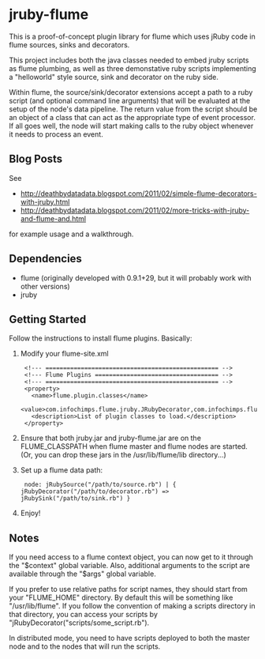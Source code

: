 jruby-flume
===========
This is a proof-of-concept plugin library for flume which uses
jRuby code in flume sources, sinks and decorators. 

This project includes both the java classes
needed to embed jruby scripts as flume plumbing, as well as three demonstative
ruby scripts implementing a "helloworld" style source, sink and decorator on
the ruby side.

Within flume, the source/sink/decorator extensions accept a path to a ruby script
(and optional command line arguments) that will be evaluated at the setup of the
node's data pipeline. The return value from the script should be an object of a
class that can act as the appropriate type of event processor. If all goes well,
the node will start making calls to the ruby object whenever it needs to process
an event.

Blog Posts
-----------------

See

* http://deathbydatadata.blogspot.com/2011/02/simple-flume-decorators-with-jruby.html
* http://deathbydatadata.blogspot.com/2011/02/more-tricks-with-jruby-and-flume-and.html

for example usage and a walkthrough.


Dependencies
------------

* flume (originally developed with 0.9.1+29, but it will probably work with other versions)
* jruby


Getting Started
---------------

Follow the instructions to install flume plugins. Basically:

1. Modify your flume-site.xml

        <!--- ================================================= -->
        <!--- Flume Plugins =================================== -->
        <!--- ================================================= -->
        <property>
          <name>flume.plugin.classes</name>
          <value>com.infochimps.flume.jruby.JRubyDecorator,com.infochimps.flume.jruby.JRubySource,com.infochimps.flume.jruby.JRubySink</value>
          <description>List of plugin classes to load.</description>
        </property>

2. Ensure that both jruby.jar and jruby-flume.jar are on the FLUME_CLASSPATH
when flume master and flume nodes are started. (Or, you can drop these jars in the /usr/lib/flume/lib directory...)

3. Set up a flume data path:

        node: jRubySource("/path/to/source.rb") | { jRubyDecorator("/path/to/decorator.rb") => jRubySink("/path/to/sink.rb") }

4. Enjoy!


Notes
-----

If you need access to a flume context object, you can now get to it through the "$context" global variable. Also, additional arguments to the script are available through the "$args" global variable.

If you prefer to use relative paths for script names, they should start from your "FLUME_HOME" directory. By default this 
will be something like "/usr/lib/flume". If you follow the convention of making a scripts directory in that directory, you can
access your scripts by "jRubyDecorator("scripts/some_script.rb").

In distributed mode, you need to have scripts deployed to both the master node and to the nodes that will run the scripts. 


